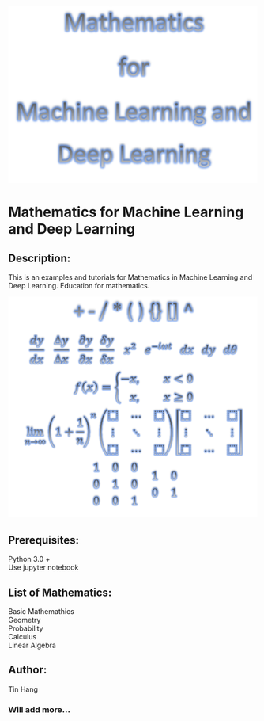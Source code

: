 <img src="Title.PNG">

# Mathematics for Machine Learning and Deep Learning

##  Description:    
This is an examples and tutorials for Mathematics in Machine Learning and Deep Learning. Education for mathematics.  

<img src="Title_Math.PNG">

## Prerequisites:
Python 3.0 +  
Use jupyter notebook  

## List of Mathematics:
Basic Mathemathics  
Geometry  
Probability  
Calculus  
Linear Algebra  

## Author:  
Tin Hang  

### Will add more...
